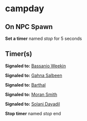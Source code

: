 # campday
## On NPC Spawn

**Set a timer** named *stop* for 5 seconds
## Timer(s)

**Signaled to:**  [Bassanio Weekin](/npc/1095)

**Signaled to:**  [Gahna Salbeen](/npc/1120)

**Signaled to:**  [Barthal](/npc/1115)

**Signaled to:**  [Moran Smith](/npc/1078)

**Signaled to:**  [Solani Dayadil](/npc/1094)

**Stop timer** named *stop*
end